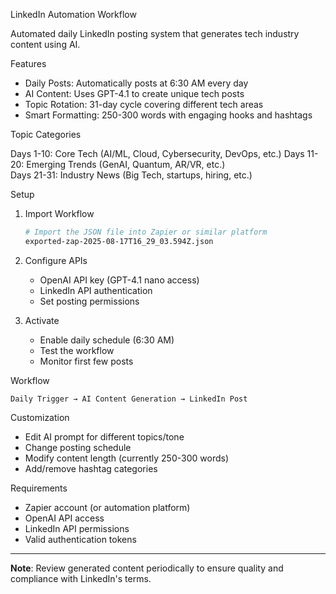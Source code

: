  LinkedIn Automation Workflow

Automated daily LinkedIn posting system that generates tech industry content using AI.

 Features

- Daily Posts: Automatically posts at 6:30 AM every day
- AI Content: Uses GPT-4.1 to create unique tech posts
- Topic Rotation: 31-day cycle covering different tech areas
- Smart Formatting: 250-300 words with engaging hooks and hashtags

 Topic Categories

Days 1-10: Core Tech (AI/ML, Cloud, Cybersecurity, DevOps, etc.)
Days 11-20: Emerging Trends (GenAI, Quantum, AR/VR, etc.)  
Days 21-31: Industry News (Big Tech, startups, hiring, etc.)

 Setup

1. Import Workflow
   ```bash
   # Import the JSON file into Zapier or similar platform
   exported-zap-2025-08-17T16_29_03.594Z.json
   ```

2. Configure APIs
   - OpenAI API key (GPT-4.1 nano access)
   - LinkedIn API authentication
   - Set posting permissions

3. Activate
   - Enable daily schedule (6:30 AM)
   - Test the workflow
   - Monitor first few posts

 Workflow

```
Daily Trigger → AI Content Generation → LinkedIn Post
```

 Customization

- Edit AI prompt for different topics/tone
- Change posting schedule
- Modify content length (currently 250-300 words)
- Add/remove hashtag categories

 Requirements

- Zapier account (or automation platform)
- OpenAI API access
- LinkedIn API permissions
- Valid authentication tokens


---

**Note**: Review generated content periodically to ensure quality and compliance with LinkedIn's terms.
